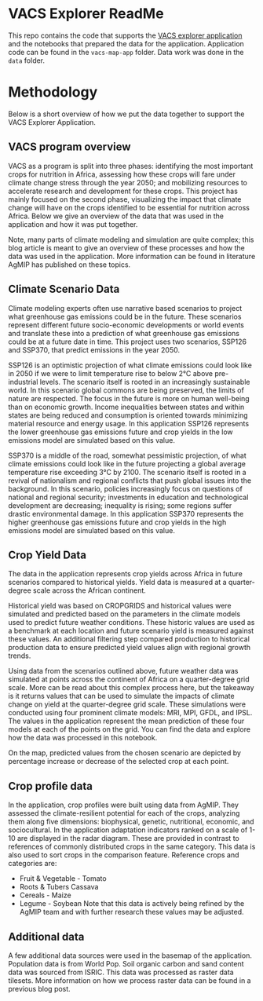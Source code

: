 # VACS Explorer ReadMe
This repo contains the code that supports the [VACS explorer application](https://vacs.theplotline.org/#/) and the notebooks that prepared the data for the application. Application code can be found in the `vacs-map-app` folder. Data work was done in the `data` folder. 

# Methodology
Below is a short overview of how we put the data together to support the VACS Explorer Application.

## VACS program overview
VACS as a program is split into three phases: identifying the most important crops for nutrition in Africa, assessing how these crops will fare under climate change stress through the year 2050; and mobilizing resources to accelerate research and development for these crops. This project has mainly focused on the second phase, visualizing the impact that climate change will have on the crops identified to be essential for nutrition across Africa. Below we give an overview of the data that was used in the application and how it was put together. 

Note, many parts of climate modeling and simulation are quite complex; this blog article is meant to give an overview of these processes and how the data was used in the application. More information can be found in literature AgMIP has published on these topics. 

## Climate Scenario Data
Climate modeling experts often use narrative based scenarios to project what greenhouse gas emissions could be in the future. These scenarios represent different future socio-economic developments or world events and translate these into a prediction of what greenhouse gas emissions could be at a future date in time. This project uses two scenarios, SSP126 and SSP370, that predict emissions in the year 2050. 

SSP126 is an optimistic projection of what climate emissions could look like in 2050 if we were to limit temperature rise to below 2°C above pre-industrial levels. The scenario itself is rooted in an increasingly sustainable world. In this scenario global commons are being preserved, the limits of nature are respected. The focus in the future is more on human well-being than on economic growth. Income inequalities between states and within states are being reduced and consumption is oriented towards minimizing material resource and energy usage. In this application SSP126 represents the lower greenhouse gas emissions future and crop yields in the low emissions model are simulated based on this value.

SSP370 is a middle of the road, somewhat pessimistic projection, of what climate emissions could look like in the future projecting a global average temperature rise exceeding 3°C by 2100. The scenario itself is rooted in a revival of nationalism and regional conflicts that push global issues into the background. In this scenario, policies increasingly focus on questions of national and regional security; investments in education and technological development are decreasing; inequality is rising; some regions suffer drastic environmental damage. In this application SSP370 represents the higher greenhouse gas emissions future and crop yields in the high emissions model are simulated based on this value.
## Crop Yield Data
The data in the application represents crop yields across Africa in future scenarios compared to historical yields. Yield data is measured at a quarter-degree scale across the African continent.

Historical yield was based on CROPGRIDS and historical values were simulated and predicted based on the parameters in the climate models used to predict future weather conditions. These historic values are used as a benchmark at each location and future scenario yield is measured against these values. An additional filtering step compared production to historical production data to ensure predicted yield values align with regional growth trends. 

Using data from the scenarios outlined above, future weather data was simulated at points across the continent of Africa on a quarter-degree grid scale. More can be read about this complex process here, but the takeaway is it returns values that can be used to simulate the impacts of climate change on yield at the quarter-degree grid scale. These simulations were conducted using four prominent climate models: MRI, MPI, GFDL, and IPSL. The values in the application represent the mean prediction of these four models at each of the points on the grid. You can find the data and explore how the data was processed in this notebook.

On the map, predicted values from the chosen scenario are depicted by percentage increase or decrease of the selected crop at each point.

## Crop profile data
In the application, crop profiles were built using data from AgMIP. They assessed the climate-resilient potential for each of the crops, analyzing them along five dimensions: biophysical, genetic, nutritional, economic, and sociocultural. In the application adaptation indicators ranked on a scale of 1-10 are displayed in the radar diagram. These are provided in contrast to references of commonly distributed crops in the same category. This data is also used to sort crops in the comparison feature. Reference crops and categories are:
- Fruit & Vegetable - Tomato
- Roots & Tubers Cassava
- Cereals - Maize
- Legume - Soybean
Note that this data is actively being refined by the AgMIP team and with further research these values may be adjusted.

## Additional data
A few additional data sources were used in the basemap of the application. Population data is from World Pop. Soil organic carbon and sand content data was sourced from ISRIC. This data was processed as raster data tilesets. More information on how we process raster data can be found in a previous blog post. 
